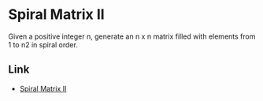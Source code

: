 # Spiral Matrix II

Given a positive integer n, generate an n x n matrix filled with elements from 1 to n2 in spiral order.

## Link

- [Spiral Matrix II](https://leetcode.com/problems/spiral-matrix-ii/)